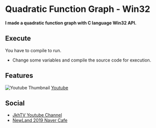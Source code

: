 # Quadratic Function Graph - Win32
**I made a quadratic function graph with C language Win32 API.**

## Execute
You have to compile to run.

+ Change some variables and compile the source code for execution.

## Features
![Youtube Thumbnail](https://i.ytimg.com/vi/aTbvUk7UHOU/hqdefault.jpg?sqp=-oaymwEcCNACELwBSFXyq4qpAw4IARUAAIhCGAFwAcABBg==&rs=AOn4CLCX5-b6lfJjn_EXnUAf6amU2JW8FA)
[Youtube](https://www.youtube.com/watch?v=aTbvUk7UHOU)

## Social
+ [JkhTV Youtube Channel](https://www.youtube.com/@NewLand2019-JkhTV)
+ [NewLand 2019 Naver Cafe](https://cafe.naver.com/2019newland)
